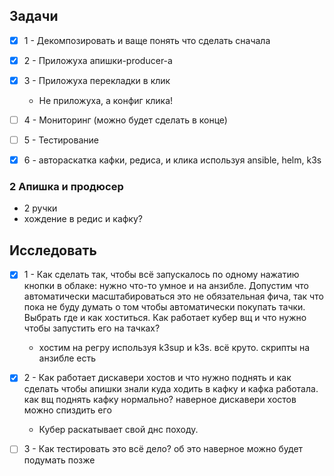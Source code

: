 ## Задачи


- [x] 1 - Декомпозировать и ваще понять что сделать сначала
- [x] 2 - Приложуха апишки-producer-а
- [x] 3 - Приложуха перекладки в клик
	- Не приложуха, а конфиг клика!
- [ ] 4 - Мониторинг (можно будет сделать в конце)
- [ ] 5 - Тестирование
- [x] 6 - автораскатка кафки, редиса, и клика используя ansible, helm, k3s


### 2 Апишка и продюсер
- 2 ручки
- хождение в редис и кафку?


## Исследовать
- [x] 1 - Как сделать так, чтобы всё запускалось по одному нажатию кнопки в облаке: нужно что-то умное и на анзибле. Допустим что автоматически масштабироваться это не обязательная фича, так что пока не буду думать о том чтобы автоматически покупать тачки. Выбрать где и как хоститься. Как работает кубер вщ и что нужно чтобы запустить его на тачках?
	- хостим на регру используя k3sup и k3s. всё круто. скрипты на анзибле есть
- [x] 2 - Как работает дискавери хостов и что нужно поднять и как сделать чтобы апишки знали куда ходить в кафку и кафка работала. как вщ поднять кафку нормально? наверное дискавери хостов можно спиздить его
	- Кубер раскатывает свой днс походу.
- [ ] 3 - Как тестировать это всё дело? об это наверное можно будет подумать позже

